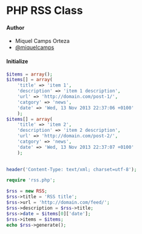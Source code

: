 # PHP RSS Class

#### Author

* Miquel Camps Orteza
* [@miquelcamps](https://twitter.com/miquelcamps)

#### Initialize

```php
$items = array();
$items[] = array(
	'title' => 'item 1',
	'description' => 'item 1 description',
	'url' => 'http://domain.com/post-1/',
	'catgory' => 'news',
	'date' => 'Wed, 13 Nov 2013 22:37:06 +0100'
	);
$items[] = array(
	'title' => 'item 2',
	'description' => 'item 2 description',
	'url' => 'http://domain.com/post-2/',
	'catgory' => 'news',
	'date' => 'Wed, 13 Nov 2013 22:37:07 +0100'
	);
	

header('Content-Type: text/xml; charset=utf-8'); 

require 'rss.php';

$rss = new RSS;
$rss->title = 'RSS title';
$rss->url = 'http://domain.com/feed/';
$rss->description = $rss->title;
$rss->date = $items[0]['date'];
$rss->items = $items;
echo $rss->generate();
```